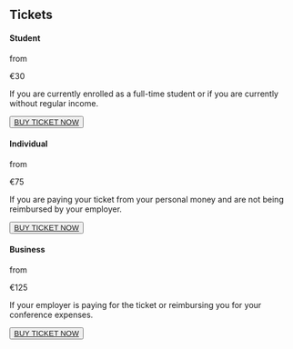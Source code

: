 ## Tickets

<section class="tickets-section row">

<div class="pt-3 pb-3 col-lg-4 align-left">

<div>
<h4 class="m-0">Student</h4>

<div class="col-content p-3">

<p class="detail">from</p>
<p class="price">€30</p>
<p>If you are currently enrolled as a full-time student or if you are currently without regular
 income.
 </p>
<button class="btn main-purple-btn"><a href="https://pretix.evolutio.pt/evolutio/pyconpt2024/">BUY TICKET NOW </a><i class="bi bi-arrow-right"></i></button>
</div>

</div>

</div>

<div class="pt-3 pb-3 col-lg-4">

<div>
<h4 class="m-0">Individual</h4>

<div class="col-content p-3">

<p class="detail">from</p>
<p class="price">€75</p>
<p>If you are paying your ticket from your personal money and are not being reimbursed by your employer.

</p>

<button class="btn main-purple-btn"><a href="https://pretix.evolutio.pt/evolutio/pyconpt2024/">BUY TICKET NOW </a><i class="bi bi-arrow-right"></i></button>

</div>

</div>

</div>

<div class="pt-3 pb-3 col-lg-4">

<h4 class="m-0">Business</h4>

<div class="col-content p-3" >
<p class="detail">from</p>
<p class="price">€125</p>
<p>If your employer is paying for the ticket or reimbursing you for your conference expenses.
</p>

<button class="btn main-purple-btn"><a href="https://pretix.evolutio.pt/evolutio/pyconpt2024/">BUY TICKET NOW </a><i class="bi bi-arrow-right"></i></button>

</div>

</div>

</section>
